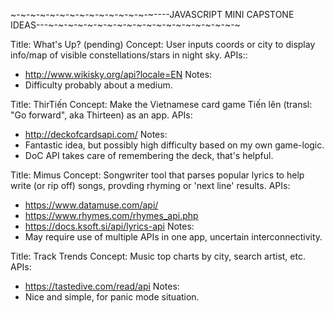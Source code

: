 ~-~-~-~-~-~-~-~-~-~-~-~-~-~-~----JAVASCRIPT MINI CAPSTONE IDEAS---~-~-~-~-~-~-~-~-~-~-~-~-~-~-~-~-~-~-~-~

Title: What's Up? (pending)
Concept: User inputs coords or city to display info/map of visible constellations/stars in night sky.
APIs::
 - http://www.wikisky.org/api?locale=EN
Notes:
- Difficulty probably about a medium.

Title: ThirTiến
Concept: Make the Vietnamese card game Tiến lên (transl: "Go forward", aka Thirteen) as an app.
APIs:
 - http://deckofcardsapi.com/
Notes:
 - Fantastic idea, but possibly high difficulty based on my own game-logic.
 - DoC API takes care of remembering the deck, that's helpful.

Title: Mimus
Concept: Songwriter tool that parses popular lyrics to help write (or rip off) songs, provding rhyming or 'next line' results.
APIs:
 - https://www.datamuse.com/api/
 - https://www.rhymes.com/rhymes_api.php
 - https://docs.ksoft.si/api/lyrics-api
Notes:
 - May require use of multiple APIs in one app, uncertain interconnectivity.

Title: Track Trends
Concept: Music top charts by city, search artist, etc.
APIs:
 - https://tastedive.com/read/api
Notes:
 - Nice and simple, for panic mode situation.